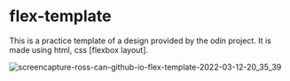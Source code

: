 # flex-template
This is a practice template of a design provided by the odin project. It is made using html, css [flexbox layout].


![screencapture-ross-can-github-io-flex-template-2022-03-12-20_35_39](https://user-images.githubusercontent.com/31318280/158041063-c11ccddd-b377-48d8-8f0c-f57f3082db42.png)

